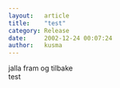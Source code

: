 ```yaml
---
layout:   article
title:    "test"
category: Release
date:     2002-12-24 00:07:24
author:   kusma
---
```

  
jalla fram og tilbake  
test


